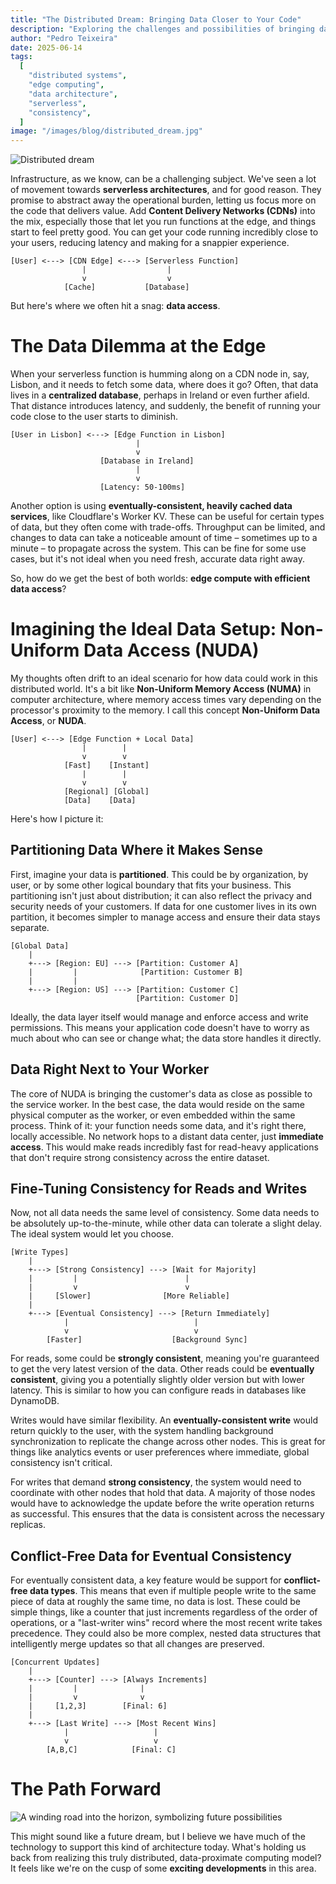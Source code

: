 ```yaml
---
title: "The Distributed Dream: Bringing Data Closer to Your Code"
description: "Exploring the challenges and possibilities of bringing data closer to edge compute, and imagining a future of non-uniform data access for distributed systems."
author: "Pedro Teixeira"
date: 2025-06-14
tags:
  [
    "distributed systems",
    "edge computing",
    "data architecture",
    "serverless",
    "consistency",
  ]
image: "/images/blog/distributed_dream.jpg"
---
```


![Distributed dream](/images/blog/distributed_dream.jpg)

Infrastructure, as we know, can be a challenging subject. We've seen a lot of movement towards **serverless architectures**, and for good reason. They promise to abstract away the operational burden, letting us focus more on the code that delivers value. Add **Content Delivery Networks (CDNs)** into the mix, especially those that let you run functions at the edge, and things start to feel pretty good. You can get your code running incredibly close to your users, reducing latency and making for a snappier experience.

```ascii
[User] <---> [CDN Edge] <---> [Serverless Function]
                |                  |
                v                  v
            [Cache]           [Database]
```

But here's where we often hit a snag: **data access**.

# The Data Dilemma at the Edge

When your serverless function is humming along on a CDN node in, say, Lisbon, and it needs to fetch some data, where does it go? Often, that data lives in a **centralized database**, perhaps in Ireland or even further afield. That distance introduces latency, and suddenly, the benefit of running your code close to the user starts to diminish.

```ascii
[User in Lisbon] <---> [Edge Function in Lisbon]
                            |
                            v
                    [Database in Ireland]
                            |
                            v
                    [Latency: 50-100ms]
```

Another option is using **eventually-consistent, heavily cached data services**, like Cloudflare's Worker KV. These can be useful for certain types of data, but they often come with trade-offs. Throughput can be limited, and changes to data can take a noticeable amount of time – sometimes up to a minute – to propagate across the system. This can be fine for some use cases, but it's not ideal when you need fresh, accurate data right away.

So, how do we get the best of both worlds: **edge compute with efficient data access**?

# Imagining the Ideal Data Setup: Non-Uniform Data Access (NUDA)

My thoughts often drift to an ideal scenario for how data could work in this distributed world. It's a bit like **Non-Uniform Memory Access (NUMA)** in computer architecture, where memory access times vary depending on the processor's proximity to the memory. I call this concept **Non-Uniform Data Access**, or **NUDA**.

```ascii
[User] <---> [Edge Function + Local Data]
                |        |
                v        v
            [Fast]    [Instant]
                |        |
                v        v
            [Regional] [Global]
            [Data]    [Data]
```

Here's how I picture it:

## Partitioning Data Where it Makes Sense

First, imagine your data is **partitioned**. This could be by organization, by user, or by some other logical boundary that fits your business. This partitioning isn't just about distribution; it can also reflect the privacy and security needs of your customers. If data for one customer lives in its own partition, it becomes simpler to manage access and ensure their data stays separate.

```ascii
[Global Data]
    |
    +---> [Region: EU] ---> [Partition: Customer A]
    |         |              [Partition: Customer B]
    |         |
    +---> [Region: US] ---> [Partition: Customer C]
                            [Partition: Customer D]
```

Ideally, the data layer itself would manage and enforce access and write permissions. This means your application code doesn't have to worry as much about who can see or change what; the data store handles it directly.

## Data Right Next to Your Worker

The core of NUDA is bringing the customer's data as close as possible to the service worker. In the best case, the data would reside on the same physical computer as the worker, or even embedded within the same process. Think of it: your function needs some data, and it's right there, locally accessible. No network hops to a distant data center, just **immediate access**. This would make reads incredibly fast for read-heavy applications that don't require strong consistency across the entire dataset.

## Fine-Tuning Consistency for Reads and Writes

Now, not all data needs the same level of consistency. Some data needs to be absolutely up-to-the-minute, while other data can tolerate a slight delay. The ideal system would let you choose.

```ascii
[Write Types]
    |
    +---> [Strong Consistency] ---> [Wait for Majority]
    |         |                        |
    |         v                        v
    |     [Slower]                [More Reliable]
    |
    +---> [Eventual Consistency] ---> [Return Immediately]
            |                            |
            v                            v
        [Faster]                    [Background Sync]
```

For reads, some could be **strongly consistent**, meaning you're guaranteed to get the very latest version of the data. Other reads could be **eventually consistent**, giving you a potentially slightly older version but with lower latency. This is similar to how you can configure reads in databases like DynamoDB.

Writes would have similar flexibility. An **eventually-consistent write** would return quickly to the user, with the system handling background synchronization to replicate the change across other nodes. This is great for things like analytics events or user preferences where immediate, global consistency isn't critical.

For writes that demand **strong consistency**, the system would need to coordinate with other nodes that hold that data. A majority of those nodes would have to acknowledge the update before the write operation returns as successful. This ensures that the data is consistent across the necessary replicas.

## Conflict-Free Data for Eventual Consistency

For eventually consistent data, a key feature would be support for **conflict-free data types**. This means that even if multiple people write to the same piece of data at roughly the same time, no data is lost. These could be simple things, like a counter that just increments regardless of the order of operations, or a "last-writer wins" record where the most recent write takes precedence. They could also be more complex, nested data structures that intelligently merge updates so that all changes are preserved.

```ascii
[Concurrent Updates]
    |
    +---> [Counter] ---> [Always Increments]
    |         |              |
    |         v              v
    |     [1,2,3]        [Final: 6]
    |
    +---> [Last Write] ---> [Most Recent Wins]
            |                   |
            v                   v
        [A,B,C]            [Final: C]
```

# The Path Forward

![A winding road into the horizon, symbolizing future possibilities](/images/blog/future-possibilities.jpg)

This might sound like a future dream, but I believe we have much of the technology to support this kind of architecture today. What's holding us back from realizing this truly distributed, data-proximate computing model? It feels like we're on the cusp of some **exciting developments** in this area.
